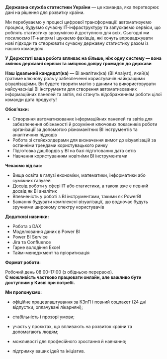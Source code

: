 **Державна служба статистики України** — це команда, яка перетворює дані на
рішення для розвитку країни.

Ми перебуваємо у процесі цифрової трансформації: автоматизуємо процеси,
будуємо сучасну ІТ-інфраструктуру та запускаємо сервіси, що роблять статистику
зрозумілою й доступною для всіх. Сьогодні ми посилюємо ІТ-напрям і шукаємо
фахівців, які хочуть впроваджувати нові підходи та створювати сучасну державну
статистику разом із нашою командою.

**У Держстаті ваша робота впливає на більше, ніж одну систему — вона змінює
державні сервіси та зміцнює довіру громадян до держави**

**Наш ідеальний кандидат(ка)** — BI аналітик(ка) (BI Analyst), який(а) гратиме
ключову роль у забезпеченні користувачів найкращими візуалізаціями. Ви будете
творити магію з даними та використовувати найсучасніші BI інструменти для
створення автоматизованих інформаційних панелей та звітів, які стануть
відображенням роботи цілої команди дата продукту!

**Обовʼязки:**

  * Створення автоматизованих інформаційних панелей та звітів для забезпечення обізнаності й розуміння ключових показників роботи організації за допомогою різноманітних BI інструментів та аналітичних підходів
  * Робота зі стейкхолдерами для визначення вимог до візуалізацій за останніми трендами користувацького ринку
  * Підготовка дашбордів у BI на базі підготованих дата сетів
  * Навчання користуванням новітніми ВІ інструментами

**Чекаємо від вас:**

  * Вища освіта в галузі економіки, математики, інформатики або суміжних галузей
  * Досвід роботи у сфері IT або статистики, а також вже є певний досвід як BI аналітик
  * Впевненість у роботі з BI інструментами, такими як PowerBI
  * Бажання будувати комплексні візуалізації, що водночас будуть зручними широкому спектру користувачів

**Додаткові навички:**

  * Робота з DAX
  * Моделювання даних в Power BI
  * Power BI Service
  * Jira та Confluence
  * Гарне володіння Excel
  * Тайм-менеджмент та пріоритизація

**Формат роботи:**

Робочий день 08:00–17:00 (з обідньою перервою).  
**Є можливість частково працювати онлайн, але важливо бути доступним у Києві
при потребі.**

**Ми пропонуємо:**

  * офіційне працевлаштування за КЗпП і повний соцпакет (24 дні відпустки, оплачувані лікарняні); 

  * стабільність і прозорі умови; 

  * участь у проєктах, що впливають на розвиток країни та допомагають людям; 

  * можливості для професійного зростання й навчання; 

  * підтримку ваших ідей та ініціатив.